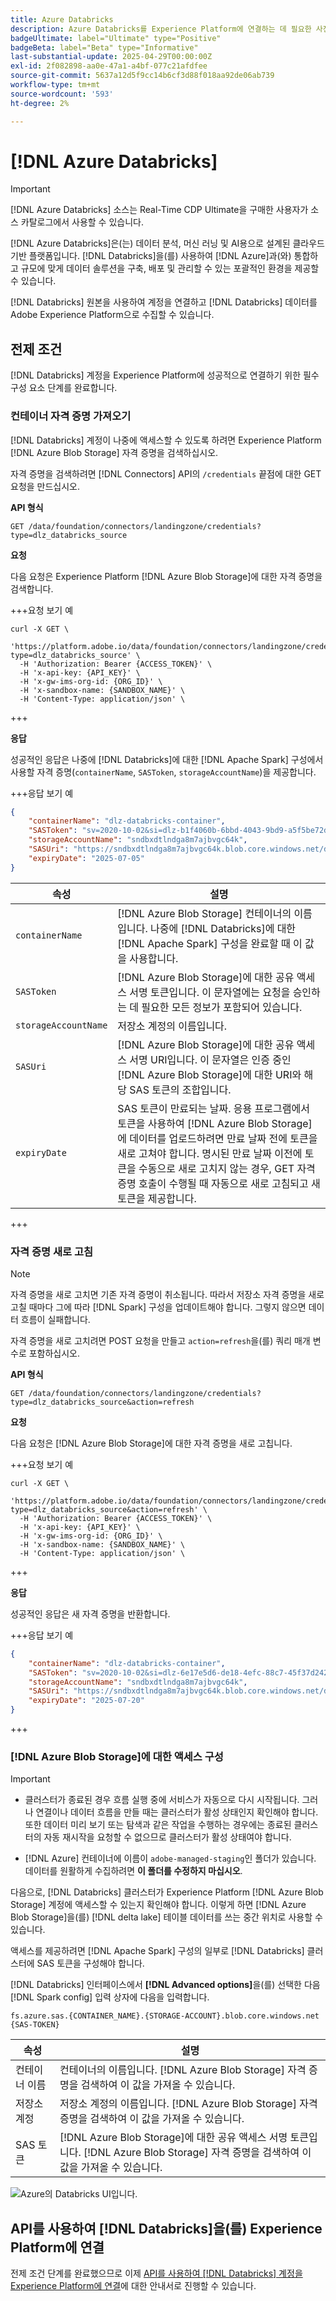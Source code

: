 ```yaml
---
title: Azure Databricks
description: Azure Databricks를 Experience Platform에 연결하는 데 필요한 사전 요구 사항에 대해 알아봅니다.
badgeUltimate: label="Ultimate" type="Positive"
badgeBeta: label="Beta" type="Informative"
last-substantial-update: 2025-04-29T00:00:00Z
exl-id: 2f082898-aa0e-47a1-a4bf-077c21afdfee
source-git-commit: 5637a12d5f9cc14b6cf3d88f018aa92de06ab739
workflow-type: tm+mt
source-wordcount: '593'
ht-degree: 2%

---
```


# [!DNL Azure Databricks]

>[!IMPORTANT]
>
>[!DNL Azure Databricks] 소스는 Real-Time CDP Ultimate을 구매한 사용자가 소스 카탈로그에서 사용할 수 있습니다.

[!DNL Azure Databricks]은(는) 데이터 분석, 머신 러닝 및 AI용으로 설계된 클라우드 기반 플랫폼입니다. [!DNL Databricks]을(를) 사용하여 [!DNL Azure]과(와) 통합하고 규모에 맞게 데이터 솔루션을 구축, 배포 및 관리할 수 있는 포괄적인 환경을 제공할 수 있습니다.

[!DNL Databricks] 원본을 사용하여 계정을 연결하고 [!DNL Databricks] 데이터를 Adobe Experience Platform으로 수집할 수 있습니다.

## 전제 조건

[!DNL Databricks] 계정을 Experience Platform에 성공적으로 연결하기 위한 필수 구성 요소 단계를 완료합니다.

### 컨테이너 자격 증명 가져오기

[!DNL Databricks] 계정이 나중에 액세스할 수 있도록 하려면 Experience Platform [!DNL Azure Blob Storage] 자격 증명을 검색하십시오.

자격 증명을 검색하려면 [!DNL Connectors] API의 `/credentials` 끝점에 대한 GET 요청을 만드십시오.

**API 형식**

```http
GET /data/foundation/connectors/landingzone/credentials?type=dlz_databricks_source
```

**요청**

다음 요청은 Experience Platform [!DNL Azure Blob Storage]에 대한 자격 증명을 검색합니다.

+++요청 보기 예

```shell
curl -X GET \
  'https://platform.adobe.io/data/foundation/connectors/landingzone/credentials?type=dlz_databricks_source' \
  -H 'Authorization: Bearer {ACCESS_TOKEN}' \
  -H 'x-api-key: {API_KEY}' \
  -H 'x-gw-ims-org-id: {ORG_ID}' \
  -H 'x-sandbox-name: {SANDBOX_NAME}' \
  -H 'Content-Type: application/json' \
```

+++

**응답**

성공적인 응답은 나중에 [!DNL Databricks]에 대한 [!DNL Apache Spark] 구성에서 사용할 자격 증명(`containerName`, `SASToken`, `storageAccountName`)을 제공합니다.

+++응답 보기 예

```json
{
    "containerName": "dlz-databricks-container",
    "SASToken": "sv=2020-10-02&si=dlz-b1f4060b-6bbd-4043-9bd9-a5f5be72de30&sr=c&sp=racwdlm&sig=zVQfmuElZJzOKkUk8z5lChrJ3YQUE2h6EShDZOsVeMc%3D",
    "storageAccountName": "sndbxdtlndga8m7ajbvgc64k",
    "SASUri": "https://sndbxdtlndga8m7ajbvgc64k.blob.core.windows.net/dlz-databricks-container?sv=2020-10-02&si=dlz-b1f4060b-6bbd-4043-9bd9-a5f5be72de30&sr=c&sp=racwdlm&sig=zVQfmuElZJzOKkUk8z5lChrJ3YQUE2h6EShDZOsVeMc%3D",
    "expiryDate": "2025-07-05"
}
```

| 속성 | 설명 |
| --- | --- |
| `containerName` | [!DNL Azure Blob Storage] 컨테이너의 이름입니다. 나중에 [!DNL Databricks]에 대한 [!DNL Apache Spark] 구성을 완료할 때 이 값을 사용합니다. |
| `SASToken` | [!DNL Azure Blob Storage]에 대한 공유 액세스 서명 토큰입니다. 이 문자열에는 요청을 승인하는 데 필요한 모든 정보가 포함되어 있습니다. |
| `storageAccountName` | 저장소 계정의 이름입니다. |
| `SASUri` | [!DNL Azure Blob Storage]에 대한 공유 액세스 서명 URI입니다. 이 문자열은 인증 중인 [!DNL Azure Blob Storage]에 대한 URI와 해당 SAS 토큰의 조합입니다. |
| `expiryDate` | SAS 토큰이 만료되는 날짜. 응용 프로그램에서 토큰을 사용하여 [!DNL Azure Blob Storage]에 데이터를 업로드하려면 만료 날짜 전에 토큰을 새로 고쳐야 합니다. 명시된 만료 날짜 이전에 토큰을 수동으로 새로 고치지 않는 경우, GET 자격 증명 호출이 수행될 때 자동으로 새로 고침되고 새 토큰을 제공합니다. |

+++

### 자격 증명 새로 고침

>[!NOTE]
>
>자격 증명을 새로 고치면 기존 자격 증명이 취소됩니다. 따라서 저장소 자격 증명을 새로 고칠 때마다 그에 따라 [!DNL Spark] 구성을 업데이트해야 합니다. 그렇지 않으면 데이터 흐름이 실패합니다.

자격 증명을 새로 고치려면 POST 요청을 만들고 `action=refresh`을(를) 쿼리 매개 변수로 포함하십시오.

**API 형식**

```http
GET /data/foundation/connectors/landingzone/credentials?type=dlz_databricks_source&action=refresh
```

**요청**

다음 요청은 [!DNL Azure Blob Storage]에 대한 자격 증명을 새로 고칩니다.

+++요청 보기 예

```shell
curl -X GET \
  'https://platform.adobe.io/data/foundation/connectors/landingzone/credentials?type=dlz_databricks_source&action=refresh' \
  -H 'Authorization: Bearer {ACCESS_TOKEN}' \
  -H 'x-api-key: {API_KEY}' \
  -H 'x-gw-ims-org-id: {ORG_ID}' \
  -H 'x-sandbox-name: {SANDBOX_NAME}' \
  -H 'Content-Type: application/json' \
```

+++

**응답**

성공적인 응답은 새 자격 증명을 반환합니다.

+++응답 보기 예

```json
{
    "containerName": "dlz-databricks-container",
    "SASToken": "sv=2020-10-02&si=dlz-6e17e5d6-de18-4efc-88c7-45f37d242617&sr=c&sp=racwdlm&sig=wvA4K3fcEmqAA%2FPvcMhB%2FA8y8RLwVJ7zhdWbxvT1uFM%3D",
    "storageAccountName": "sndbxdtlndga8m7ajbvgc64k",
    "SASUri": "https://sndbxdtlndga8m7ajbvgc64k.blob.core.windows.net/dlz-databricks-container?sv=2020-10-02&si=dlz-6e17e5d6-de18-4efc-88c7-45f37d242617&sr=c&sp=racwdlm&sig=wvA4K3fcEmqAA%2FPvcMhB%2FA8y8RLwVJ7zhdWbxvT1uFM%3D",
    "expiryDate": "2025-07-20"
}
```

+++

### [!DNL Azure Blob Storage]에 대한 액세스 구성

>[!IMPORTANT]
>
>* 클러스터가 종료된 경우 흐름 실행 중에 서비스가 자동으로 다시 시작됩니다. 그러나 연결이나 데이터 흐름을 만들 때는 클러스터가 활성 상태인지 확인해야 합니다. 또한 데이터 미리 보기 또는 탐색과 같은 작업을 수행하는 경우에는 종료된 클러스터의 자동 재시작을 요청할 수 없으므로 클러스터가 활성 상태여야 합니다.
>
>* [!DNL Azure] 컨테이너에 이름이 `adobe-managed-staging`인 폴더가 있습니다. 데이터를 원활하게 수집하려면 **이 폴더를 수정하지 마십시오**.


다음으로, [!DNL Databricks] 클러스터가 Experience Platform [!DNL Azure Blob Storage] 계정에 액세스할 수 있는지 확인해야 합니다. 이렇게 하면 [!DNL Azure Blob Storage]을(를) [!DNL delta lake] 테이블 데이터를 쓰는 중간 위치로 사용할 수 있습니다.

액세스를 제공하려면 [!DNL Apache Spark] 구성의 일부로 [!DNL Databricks] 클러스터에 SAS 토큰을 구성해야 합니다.

[!DNL Databricks] 인터페이스에서 **[!DNL Advanced options]**&#x200B;을(를) 선택한 다음 [!DNL Spark config] 입력 상자에 다음을 입력합니다.

```shell
fs.azure.sas.{CONTAINER_NAME}.{STORAGE-ACCOUNT}.blob.core.windows.net {SAS-TOKEN}
```

| 속성 | 설명 |
| --- | --- |
| 컨테이너 이름 | 컨테이너의 이름입니다. [!DNL Azure Blob Storage] 자격 증명을 검색하여 이 값을 가져올 수 있습니다. |
| 저장소 계정 | 저장소 계정의 이름입니다. [!DNL Azure Blob Storage] 자격 증명을 검색하여 이 값을 가져올 수 있습니다. |
| SAS 토큰 | [!DNL Azure Blob Storage]에 대한 공유 액세스 서명 토큰입니다. [!DNL Azure Blob Storage] 자격 증명을 검색하여 이 값을 가져올 수 있습니다. |

![Azure의 Databricks UI입니다.](../../images/tutorials/create/databricks/databricks-ui.png)

## API를 사용하여 [!DNL Databricks]을(를) Experience Platform에 연결

전제 조건 단계를 완료했으므로 이제 [API를 사용하여  [!DNL Databricks] 계정을 Experience Platform에 연결](../../tutorials/api/create/databases/databricks.md)에 대한 안내서로 진행할 수 있습니다.

